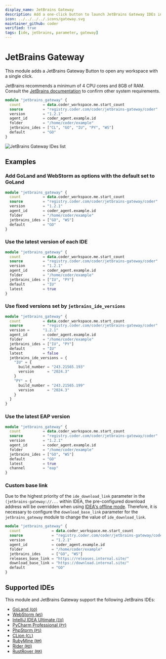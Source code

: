 ```yaml
---
display_name: JetBrains Gateway
description: Add a one-click button to launch JetBrains Gateway IDEs in the dashboard.
icon: ../../../../.icons/gateway.svg
maintainer_github: coder
verified: true
tags: [ide, jetbrains, parameter, gateway]
---
```


# JetBrains Gateway

This module adds a JetBrains Gateway Button to open any workspace with a single click.

JetBrains recommends a minimum of 4 CPU cores and 8GB of RAM.
Consult the [JetBrains documentation](https://www.jetbrains.com/help/idea/prerequisites.html#min_requirements) to confirm other system requirements.

```tf
module "jetbrains_gateway" {
  count          = data.coder_workspace.me.start_count
  source         = "registry.coder.com/coder/jetbrains-gateway/coder"
  version        = "1.2.1"
  agent_id       = coder_agent.example.id
  folder         = "/home/coder/example"
  jetbrains_ides = ["CL", "GO", "IU", "PY", "WS"]
  default        = "GO"
}
```

![JetBrains Gateway IDes list](../.images/jetbrains-gateway.png)

## Examples

### Add GoLand and WebStorm as options with the default set to GoLand

```tf
module "jetbrains_gateway" {
  count          = data.coder_workspace.me.start_count
  source         = "registry.coder.com/coder/jetbrains-gateway/coder"
  version        = "1.2.1"
  agent_id       = coder_agent.example.id
  folder         = "/home/coder/example"
  jetbrains_ides = ["GO", "WS"]
  default        = "GO"
}
```

### Use the latest version of each IDE

```tf
module "jetbrains_gateway" {
  count          = data.coder_workspace.me.start_count
  source         = "registry.coder.com/coder/jetbrains-gateway/coder"
  version        = "1.2.1"
  agent_id       = coder_agent.example.id
  folder         = "/home/coder/example"
  jetbrains_ides = ["IU", "PY"]
  default        = "IU"
  latest         = true
}
```

### Use fixed versions set by `jetbrains_ide_versions`

```tf
module "jetbrains_gateway" {
  count          = data.coder_workspace.me.start_count
  source         = "registry.coder.com/coder/jetbrains-gateway/coder"
  version =      "1.2.1"
  agent_id       = coder_agent.example.id
  folder         = "/home/coder/example"
  jetbrains_ides = ["IU", "PY"]
  default        = "IU"
  latest         = false
  jetbrains_ide_versions = {
    "IU" = {
      build_number = "243.21565.193"
      version      = "2024.3"
    }
    "PY" = {
      build_number = "243.21565.199"
      version      = "2024.3"
    }
  }
}
```

### Use the latest EAP version

```tf
module "jetbrains_gateway" {
  count          = data.coder_workspace.me.start_count
  source         = "registry.coder.com/coder/jetbrains-gateway/coder"
  version        = "1.2.1"
  agent_id       = coder_agent.example.id
  folder         = "/home/coder/example"
  jetbrains_ides = ["GO", "WS"]
  default        = "GO"
  latest         = true
  channel        = "eap"
}
```

### Custom base link

Due to the highest priority of the `ide_download_link` parameter in the `(jetbrains-gateway://...` within IDEA, the pre-configured download address will be overridden when using [IDEA's offline mode](https://www.jetbrains.com/help/idea/fully-offline-mode.html). Therefore, it is necessary to configure the `download_base_link` parameter for the `jetbrains_gateway` module to change the value of `ide_download_link`.

```tf
module "jetbrains_gateway" {
  count              = data.coder_workspace.me.start_count
  source             = "registry.coder.com/coder/jetbrains-gateway/coder"
  version            = "1.2.1"
  agent_id           = coder_agent.example.id
  folder             = "/home/coder/example"
  jetbrains_ides     = ["GO", "WS"]
  releases_base_link = "https://releases.internal.site/"
  download_base_link = "https://download.internal.site/"
  default            = "GO"
}
```

## Supported IDEs

This module and JetBrains Gateway support the following JetBrains IDEs:

- [GoLand (`GO`)](https://www.jetbrains.com/go/)
- [WebStorm (`WS`)](https://www.jetbrains.com/webstorm/)
- [IntelliJ IDEA Ultimate (`IU`)](https://www.jetbrains.com/idea/)
- [PyCharm Professional (`PY`)](https://www.jetbrains.com/pycharm/)
- [PhpStorm (`PS`)](https://www.jetbrains.com/phpstorm/)
- [CLion (`CL`)](https://www.jetbrains.com/clion/)
- [RubyMine (`RM`)](https://www.jetbrains.com/ruby/)
- [Rider (`RD`)](https://www.jetbrains.com/rider/)
- [RustRover (`RR`)](https://www.jetbrains.com/rust/)
